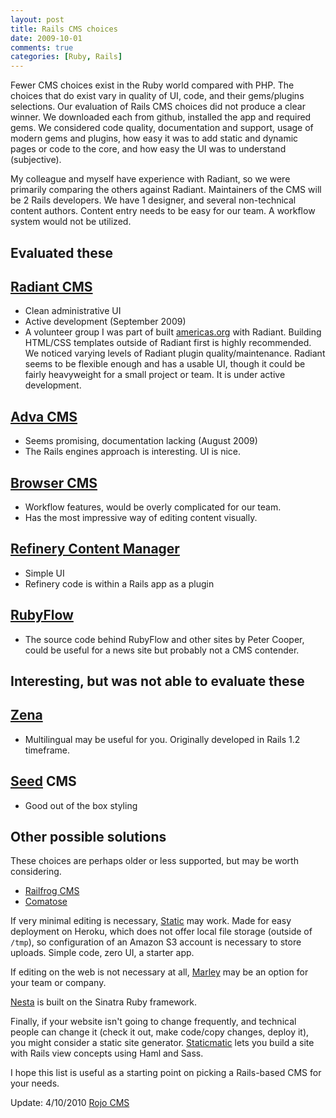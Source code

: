 ```yaml
---
layout: post
title: Rails CMS choices
date: 2009-10-01
comments: true
categories: [Ruby, Rails]
---
```


Fewer CMS choices exist in the Ruby world compared with PHP. The choices that do exist vary in quality of UI, code, and their gems/plugins selections. Our evaluation of Rails CMS choices did not produce a clear winner. We downloaded each from github, installed the app and required gems. We considered code quality, documentation and support, usage of modern gems and plugins, how easy it was to add static and dynamic pages or code to the core, and how easy the UI was to understand (subjective). 

My colleague and myself have experience with Radiant, so we were primarily comparing the others against Radiant. Maintainers of the CMS will be 2 Rails developers. We have 1 designer, and several non-technical content authors. Content entry needs to be easy for our team. A workflow system would not be utilized.

Evaluated these
----

[Radiant CMS](http://radiantcms.org/)
---
 - Clean administrative UI
 - Active development (September 2009)
 - A volunteer group I was part of built [americas.org](http://americas.org) with Radiant. Building HTML/CSS templates outside of Radiant first is highly recommended. We noticed varying levels of Radiant plugin quality/maintenance. Radiant seems to be flexible enough and has a usable UI, though it could be fairly heavyweight for a small project or team. It is under active development.
  

[Adva CMS](http://adva-cms.org/)
---
 - Seems promising, documentation lacking (August 2009)
 - The Rails engines approach is interesting. UI is nice.


[Browser CMS](http://www.browsercms.com/)
---
 - Workflow features, would be overly complicated for our team.
 - Has the most impressive way of editing content visually.
  

[Refinery Content Manager](http://refinerycms.com/)
---
 - Simple UI
 - Refinery code is within a Rails app as a plugin

[RubyFlow](http://github.com/Sutto/rubyflow)
---
 - The source code behind RubyFlow and other sites by Peter Cooper, could be useful for a news site but probably not a CMS contender.


Interesting, but was not able to evaluate these
----

[Zena](http://zenadmin.org/)
---
 - Multilingual may be useful for you. Originally developed in Rails 1.2 timeframe.

[Seed](http://github.com/desaperados/seed) CMS
---
 - Good out of the box styling
 

Other possible solutions
-----
These choices are perhaps older or less supported, but may be worth considering. 

 - [Railfrog CMS](http://www.railfrog.com/)
 - [Comatose](http://comatose.rubyforge.org/)

If very minimal editing is necessary, [Static](http://github.com/trevorturk/static) may work. Made for easy deployment on Heroku, which does not offer local file storage (outside of `/tmp`), so configuration of an Amazon S3 account is necessary to store uploads. Simple code, zero UI, a starter app.

If editing on the web is not necessary at all, [Marley](http://github.com/karmi/marley) may be an option for your team or company.

[Nesta](http://effectif.com/nesta) is built on the Sinatra Ruby framework.

Finally, if your website isn't going to change frequently, and technical people can change it (check it out, make code/copy changes, deploy it), you might consider a static site generator. [Staticmatic](http://staticmatic.rubyforge.org/) lets you build a site with Rails view concepts using Haml and Sass.

I hope this list is useful as a starting point on picking a Rails-based CMS for your needs.

Update: 4/10/2010 [Rojo CMS](http://github.com/onomojo/rojo)
